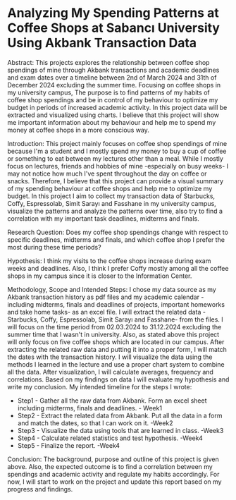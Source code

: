 # Analyzing My Spending Patterns at Coffee Shops at Sabancı University Using Akbank Transaction Data
Abstract:
  This projects explores the relationship between coffee shop spendings of mine through Akbank transactions and academic deadlines and exam dates over a timeline between 2nd of March 2024 and 31th of December 2024 excluding the summer time. Focusing on coffee shops in my university campus, The purpose is to find patterns of my habits of coffee shop spendings and be in control of my behaviour to optimize my budget in periods of increased academic activity. In this project data will be extracted and visualized using charts. I believe that this project will show me important information about my behaviour and help me to spend my money at coffee shops in a more conscious way. 
  
Introduction:
  This project mainly focuses on coffee shop spendings of mine because I'm a student and I mostly spend my money to buy a cup of coffee or something to eat between my lectures other than a meal. While I mostly focus on lectures, friends and hobbies of mine -especially on busy weeks- I may not notice how much I've spent throughout the day on coffee or snacks. Therefore, I believe that this project can provide a visual summary of my spending behaviour at coffee shops and help me to optimize my budget. 
  In this project I aim to collect my transaction data of Starbucks, Coffy, Espressolab, Simit Sarayı and Fasshane in my university campus, visualize the patterns and analyze the patterns over time, also try to find a correlation with my important task deadlines, midterms and finals.

Research Question:
  Does my coffee shop spendings change with respect to specific deadlines, midterms and finals, and which coffee shop I prefer the most during these time periods?

Hypothesis:
  I think my visits to the coffee shops increase during exam weeks and deadlines. Also, I think I prefer Coffy mostly among all the coffee shops in my campus since it is closer to the Information Center. 

Methodology, Scope and Intended Steps:
  I chose my data source as my Akbank transaction history as pdf files and my academic calendar -including midterms, finals and deadlines of projects, important homeworks and take home tasks- as an excel file. I will extract the related data -Starbucks, Coffy, Espressolab, Simit Sarayı and Fasshane- from the files. I will focus on the time period from 02.03.2024 to 31.12.2024 excluding the summer time that I wasn't in university. Also, as stated above this project will only focus on five coffee shops which are located in our campus. 
  After extracting the related raw data and putting it into a proper form, I will match the dates with the transaction history. I will visualize the data using the methods I learned in the lecture and use a proper chart system to combine all the data. After visualization, I will calculate averages, frequency and correlations. Based on my findings on data I will evaluate my hypothesis and write my conclusion. 
  My intended timeline for the steps I wrote:
  - Step1 - Gather all the raw data from Akbank. Form an excel sheet including midterms, finals and deadlines. - Week1
  - Step2 - Extract the related data from Akbank. Put all the data in a form and match the dates, so that I can work on it. -Week2
  - Step3 - Visualize the data using tools that are learned in class. -Week3
  - Step4 - Calculate related statistics and test hypothesis. -Week4
  - Step5 - Finalize the report. -Week4

Conclusion:
  The background, purpose and outline of this project is given above. Also, the expected outcome is to find a correlation between my spendings and academic activity and regulate my habits accordingly. For now, I will start to work on the project and update this report based on my progress and findings.
  
  
  
  
